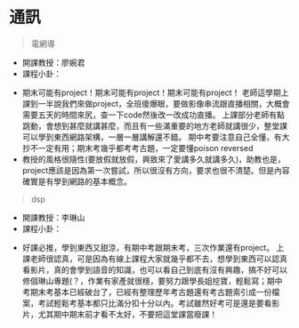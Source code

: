 # 通訊

> 電網導

* 開課教授：廖婉君
* 課程小卦：
 - 期末可能有project！期末可能有project！期末可能有project！
老師這學期上課到一半說我們來做project，全班傻爆眼，要做影像串流跟直播相關，大概會需要五天的時間來尻，查一下code然後改一改成功直播。
上課部分老師有點跳動，會想到甚麼就講甚麼，而且有一些滿重要的地方老師就講很少，整堂課可以學到東西網路架構，一層一層講解還不錯。
期中考要注意自己全懂，有大抄不一定有用；期末考幾乎都考考古題，一定要懂poison reversed
 - 教授的風格很隨性(要放假就放假，興致來了愛講多久就講多久)，助教也是，project應該是因為第一次嘗試，所以很沒有方向，要求也很不清楚。但是內容確實是有學到網路的基本概念。

> dsp

* 開課教授：李琳山
* 課程小卦：
 - 好課必推，學到東西又甜涼，有期中考跟期末考，三次作業還有project。
上課老師很認真，可是因為有線上課程大家就幾乎都不去，想學到東西可以認真看影片，真的會學到語音的知識，也可以看自己到底有沒有興趣，搞不好可以修個琳山專題(？，作業有家產就很穩，要努力跟學長姐挖寶，輕鬆寫；期中考期末考基本已經破台了，已經有整理歷年考古題還有考古題索引成一份檔案，考試輕鬆考基本都只比滿分扣十分以內。考試雖然好考可是還是要看影片，尤其期中期末前才看不太好，不要把這堂課當廢課！


